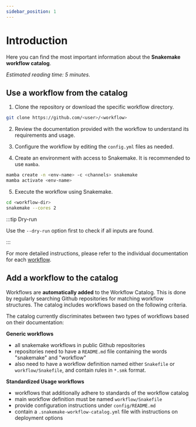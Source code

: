 ```yaml
---
sidebar_position: 1
---
```


# Introduction

Here you can find the most important information about the **Snakemake workflow catalog**.

*Estimated reading time: 5 minutes*.

## Use a workflow from the catalog

1. Clone the repository or download the specific workflow directory.

```bash
git clone https://github.com/<user>/<workflow>
```

2. Review the documentation provided with the workflow to understand its requirements and usage.

3. Configure the workflow by editing the `config.yml` files as needed.

4. Create an environment with access to Snakemake. It is recommended to use `mamba`.

```bash
mamba create -n <env-name> -c <channels> snakemake
mamba activate <env-name>
```

5. Execute the workflow using Snakemake.

```bash
cd <workflow-dir>
snakemake --cores 2
```

:::tip Dry-run

Use the `--dry-run` option first to check if all inputs are found.

:::

For more detailed instructions, please refer to the individual documentation for each [workflow](workflows/top_wf_by_stars.mdx).

## Add a workflow to the catalog

Workflows are **automatically added** to the Workflow Catalog. This is done by regularly searching Github repositories for matching workflow structures. The catalog includes workflows based on the following criteria.

The catalog currently discriminates between two types of workflows based on their documentation:

**Generic workflows**

- all snakemake workflows in public Github repositories
- repositories need to have a `README.md` file containing the words "snakemake" and "workflow"
- also need to have a workflow definition named either `Snakefile` or `workflow/Snakefile`, and contain rules in `*.smk` format.

**Standardized Usage workflows**

- workflows that additionally adhere to standards of the workflow catalog
- main workflow definition must be named `workflow/Snakefile`
- provide configuration instructions under `config/README.md`
- contain a `.snakemake-workflow-catalog.yml` file with instructions on deployment options
